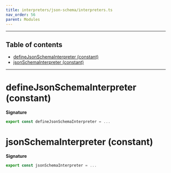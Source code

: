 ```yaml
---
title: interpreters/json-schema/interpreters.ts
nav_order: 56
parent: Modules
---
```


---

<h2 class="text-delta">Table of contents</h2>

- [defineJsonSchemaInterpreter (constant)](#definejsonschemainterpreter-constant)
- [jsonSchemaInterpreter (constant)](#jsonschemainterpreter-constant)

---

# defineJsonSchemaInterpreter (constant)

**Signature**

```ts
export const defineJsonSchemaInterpreter = ...
```

# jsonSchemaInterpreter (constant)

**Signature**

```ts
export const jsonSchemaInterpreter = ...
```
